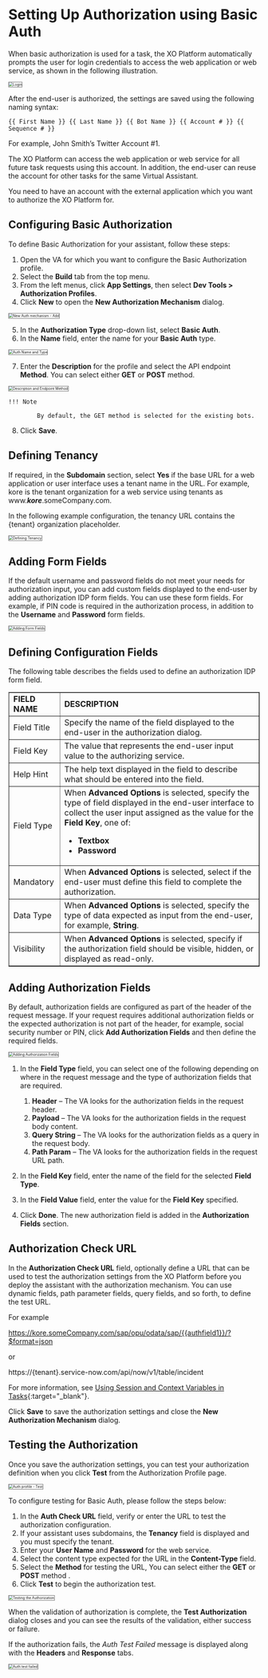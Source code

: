 # Setting Up Authorization using Basic Auth

When basic authorization is used for a task, the XO Platform automatically prompts the user for login credentials to access the web application or web service, as shown in the following illustration.

<img src="../images/basic-auth-img1.png" alt="Login" title="Login" style="border: 1px solid gray;zoom:50%;"/>

After the end-user is authorized, the settings are saved using the following naming syntax:

```
{{ First Name }} {{ Last Name }} {{ Bot Name }} {{ Account # }} {{ Sequence # }}
```

For example, John Smith’s Twitter Account #1.

The XO Platform can access the web application or web service for all future task requests using this account. In addition, the end-user can reuse the account for other tasks for the same Virtual Assistant.

You need to have an account with the external application which you want to authorize the XO Platform for.


## Configuring Basic Authorization

To define Basic Authorization for your assistant, follow these steps:

1. Open the VA for which you want to configure the Basic Authorization profile.
2. Select the **Build** tab from the top menu.
3. From the left menus, click **App Settings**, then select **Dev Tools > Authorization Profiles**.
4. Click **New** to open the **New Authorization Mechanism** dialog.  
<img src="../images/basic-auth-img2.png" alt="New Auth mechanism - Add" title="New Auth mechanism - Add" style="border: 1px solid gray;zoom:50%;"/>

5. In the **Authorization Type** drop-down list, select **Basic Auth**.
6. In the **Name** field, enter the name for your **Basic Auth** type.  
<img src="../images/basic-auth-img3.png" alt="Auth Name and Type" title="Auth Name and Type" style="border: 1px solid gray;zoom:50%;"/>

7. Enter the **Description** for the profile and select the API endpoint **Method**. You can select either **GET** or **POST** method.  
<img src="../images/basic-auth-img4.png" alt="Description and Endpoint Method" title="Description and Endpoint Method" style="border: 1px solid gray;zoom:50%;"/>

    !!! Note
        
            By default, the GET method is selected for the existing bots.

8. Click **Save**.


## Defining Tenancy

If required, in the **Subdomain** section, select **Yes** if the base URL for a web application or user interface uses a tenant name in the URL. For example, kore is the tenant organization for a web service using tenants as www.**_kore_**.someCompany.com.

In the following example configuration, the tenancy URL contains the {tenant} organization placeholder.

<img src="../images/basic-auth-img5.png" alt="Defining Tenancy" title="Defining Tenancy" style="border: 1px solid gray;zoom:50%;"/>


## Adding Form Fields 

If the default username and password fields do not meet your needs for authorization input, you can add custom fields displayed to the end-user by adding authorization IDP form fields. You can use these form fields. For example, if PIN code is required in the authorization process, in addition to the **Username** and **Password** form fields.

<img src="../images/basic-auth-img6.png" alt="Adding Form Fields" title="Adding Form Fields" style="border: 1px solid gray;zoom:50%;"/>


## Defining Configuration Fields

The following table describes the fields used to define an authorization IDP form field.

<table border="1">
  <tr>
   <td><strong>FIELD NAME</strong>
   </td>
   <td><strong>DESCRIPTION</strong>
   </td>
  </tr>
  <tr>
   <td>Field Title
   </td>
   <td>Specify the name of the field displayed to the end-user in the authorization dialog.
   </td>
  </tr>
  <tr>
   <td>Field Key
   </td>
   <td>The value that represents the end-user input value to the authorizing service.
   </td>
  </tr>
  <tr>
   <td>Help Hint
   </td>
   <td>The help text displayed in the field to describe what should be entered into the field.
   </td>
  </tr>
  <tr>
   <td>Field Type
   </td>
   <td>When <strong>Advanced Options</strong> is selected, specify the type of field displayed in the end-user interface to collect the user input assigned as the value for the <strong>Field Key</strong>, one of:
<ul>

<li><strong>Textbox</strong>

<li><strong>Password</strong>
</li>
</ul>
   </td>
  </tr>
  <tr>
   <td>Mandatory
   </td>
   <td>When <strong>Advanced Options</strong> is selected, select if the end-user must define this field to complete the authorization.
   </td>
  </tr>
  <tr>
   <td>Data Type
   </td>
   <td>When <strong>Advanced Options</strong> is selected, specify the type of data expected as input from the end-user, for example, <strong>String</strong>.
   </td>
  </tr>
  <tr>
   <td>Visibility
   </td>
   <td>When <strong>Advanced Options</strong> is selected, specify if the authorization field should be visible, hidden, or displayed as read-only.
   </td>
  </tr>
</table>



## Adding Authorization Fields

By default, authorization fields are configured as part of the header of the request message. If your request requires additional authorization fields or the expected authorization is not part of the header, for example, social security number or PIN, click **Add Authorization Fields** and then define the required fields.

<img src="../images/basic-auth-img7.png" alt="Adding Authorization Fields" title="Adding Authorization Fields" style="border: 1px solid gray;zoom:50%;"/>

1. In the **Field Type** field, you can select one of the following depending on where in the request message and the type of authorization fields that are required.
    1. **Header** – The VA looks for the authorization fields in the request header.
    2. **Payload** – The VA looks for the authorization fields in the request body content.
    3. **Query String** – The VA looks for the authorization fields as a query in the request body.
    4. **Path Param** – The VA looks for the authorization fields in the request URL path.

2. In the **Field Key** field, enter the name of the field for the selected **Field Type**.
3. In the **Field Value** field, enter the value for the **Field Key** specified.
4. Click **Done**. The new authorization field is added in the **Authorization Fields** section.


## Authorization Check URL

In the **Authorization Check URL** field, optionally define a URL that can be used to test the authorization settings from the XO Platform before you deploy the assistant with the authorization mechanism. You can use dynamic fields, path parameter fields, query fields, and so forth, to define the test URL.

For example

https://kore.someCompany.com/sap/opu/odata/sap/{{authfield1}}/?$format=json

or

https://{tenant}.service-now.com/api/now/v1/table/incident

For more information, see [Using Session and Context Variables in Tasks](../../../../automation/use-cases/using-session-and-context-variables){:target="_blank"}.

Click **Save** to save the authorization settings and close the **New Authorization Mechanism** dialog.


## Testing the Authorization 

Once you save the authorization settings, you can test your authorization definition when you click **Test** from the Authorization Profile page.

<img src="../images/basic-auth-img8.png" alt="Auth profile - Test" title="Auth profile - Test" style="border: 1px solid gray;zoom:50%;"/>

To configure testing for Basic Auth, please follow the steps below:

1. In the **Auth Check URL** field, verify or enter the URL to test the authorization configuration.
2. If your assistant uses subdomains, the **Tenancy** field is displayed and you must specify the tenant.
3. Enter your **User Name** and **Password** for the web service.
4. Select the content type expected for the URL in the **Content-Type** field.
5. Select the **Method** for testing the URL, You can select either the **GET** or **POST** method .
6. Click **Test** to begin the authorization test.

<img src="../images/basic-auth-img9.png" alt="Testing the Authorization" title="Testing the Authorization" style="border: 1px solid gray;zoom:50%;"/>

When the validation of authorization is complete, the **Test Authorization** dialog closes and you can see the results of the validation, either success or failure.

If the authorization fails, the _Auth Test Failed_ message is displayed along with the **Headers** and **Response** tabs.

<img src="../images/basic-auth-img10.png" alt="Auth test failed" title="Auth test failed" style="border: 1px solid gray;zoom:50%;"/>